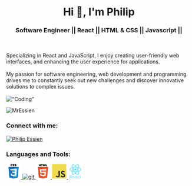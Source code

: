 

<h1 align="center">Hi 👋, I'm Philip</h1>
<h3 align="center">Software Engineer || React || HTML & CSS || Javascript ||</h3>
<br></br>
Specializing in React and JavaScript, I enjoy creating user-friendly web interfaces,  and enhancing the user experience for  applications.
<br></br>
 My passion for software engineering, web development and programming drives me to constantly seek out new challenges and discover innovative solutions to complex issues. 
<br></br>
<img align=“right” alt=“Coding” width=“400” >
<p align="left"> <img src="https://komarev.com/ghpvc/?username=netdrion&label=Profile%20views&color=0e75b6&style=flat" alt="MrEssien" /> </p>
<h3 align="left">Connect with me:</h3>
<p align="left">
<a href="https://www.linkedin.com/in/philip-e-367722187/" target="blank"><img align="center" src="https://raw.githubusercontent.com/rahuldkjain/github-profile-readme-generator/master/src/images/icons/Social/linked-in-alt.svg" alt="Philip Essien" height="35" width="45" /></a>
</p>
<h3 align="left">Languages and Tools:</h3>
<p align="left"> <a href="https://www.w3schools.com/css/" target="_blank" rel="noreferrer"> <img src="https://raw.githubusercontent.com/devicons/devicon/master/icons/css3/css3-original-wordmark.svg" alt="css3" width="40" height="40"/> </a> <a href="https://git-scm.com/" target="_blank" rel="noreferrer"> <img src="https://www.vectorlogo.zone/logos/git-scm/git-scm-icon.svg" alt="git" width="40" height="40"/> </a> <a href="https://www.w3.org/html/" target="_blank" rel="noreferrer"> <img src="https://raw.githubusercontent.com/devicons/devicon/master/icons/html5/html5-original-wordmark.svg" alt="html5" width="40" height="40"/> </a> <a href="https://developer.mozilla.org/en-US/docs/Web/JavaScript" target="_blank" rel="noreferrer"> <img src="https://raw.githubusercontent.com/devicons/devicon/master/icons/javascript/javascript-original.svg" alt="javascript" width="40" height="40"/> </a> <a href="https://reactjs.org/" target="_blank" rel="noreferrer"> <img src="https://raw.githubusercontent.com/devicons/devicon/master/icons/react/react-original-wordmark.svg" alt="react" width="40" height="40"/> </a> </p>
